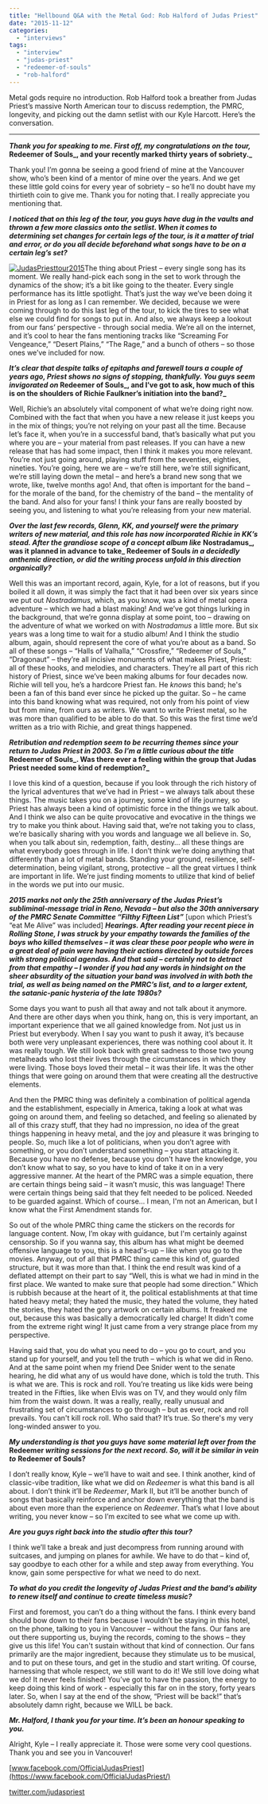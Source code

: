 ```yaml
---
title: "Hellbound Q&A with the Metal God: Rob Halford of Judas Priest"
date: "2015-11-12"
categories: 
  - "interviews"
tags: 
  - "interview"
  - "judas-priest"
  - "redeemer-of-souls"
  - "rob-halford"
---
```


Metal gods require no introduction. Rob Halford took a breather from Judas Priest’s massive North American tour to discuss redemption, the PMRC, longevity, and picking out the damn setlist with our Kyle Harcott. Here’s the conversation.

* * *

**_Thank you for speaking to me. First off, my congratulations on the tour,_ Redeemer of Souls_, and your recently marked thirty years of sobriety._**

Thank you! I’m gonna be seeing a good friend of mine at the Vancouver show, who’s been kind of a mentor of mine over the years. And we get these little gold coins for every year of sobriety – so he’ll no doubt have my thirtieth coin to give me. Thank you for noting that. I really appreciate you mentioning that.

**_I noticed that on this leg of the tour, you guys have dug in the vaults and thrown a few more classics onto the setlist. When it comes to determining set changes for certain legs of the tour, is it a matter of trial and error, or do you all decide beforehand what songs have to be on a certain leg’s set?_**

[![JudasPriesttour2015](https://hellbound.ca/wp-content/uploads/2015/11/JudasPriesttour2015-285x300.jpeg)](https://hellbound.ca/wp-content/uploads/2015/11/JudasPriesttour2015.jpeg)The thing about Priest – every single song has its moment. We really hand-pick each song in the set to work through the dynamics of the show; it’s a bit like going to the theater. Every single performance has its little spotlight. That’s just the way we’ve been doing it in Priest for as long as I can remember. We decided, because we were coming through to do this last leg of the tour, to kick the tires to see what else we could find for songs to put in. And also, we always keep a lookout from our fans’ perspective - through social media. We’re all on the internet, and it’s cool to hear the fans mentioning tracks like “Screaming For Vengeance,” “Desert Plains,” “The Rage,” and a bunch of others – so those ones we’ve included for now.

**_It’s clear that despite talks of epitaphs and farewell tours a couple of years ago, Priest shows no signs of stopping, thankfully. You guys seem invigorated on_ Redeemer of Souls_, and I’ve got to ask, how much of this is on the shoulders of Richie Faulkner’s initiation into the band?_**

Well, Richie’s an absolutely vital component of what we’re doing right now. Combined with the fact that when you have a new release it just keeps you in the mix of things; you’re not relying on your past all the time. Because let’s face it, when you’re in a successful band, that’s basically what put you where you are – your material from past releases. If you can have a new release that has had some impact, then I think it makes you more relevant. You’re not just going around, playing stuff from the seventies, eighties, nineties. You’re going, here we are – we’re still here, we’re still significant, we’re still laying down the metal – and here’s a brand new song that we wrote, like, twelve months ago! And, that often is important for the band – for the morale of the band, for the chemistry of the band – the mentality of the band. And also for your fans! I think your fans are really boosted by seeing you, and listening to what you’re releasing from your new material.

**_Over the last few records, Glenn, KK, and yourself were the primary writers of new material, and this role has now incorporated Richie in KK’s stead. After the grandiose scope of a concept album like_** **Nostradamus_, was it planned in advance to take_ Redeemer of Souls _in a decidedly anthemic direction, or did the writing process unfold in this direction organically?_**

Well this was an important record, again, Kyle, for a lot of reasons, but if you boiled it all down, it was simply the fact that it had been over six years since we put out _Nostradamus_, which, as you know, was a kind of metal opera adventure – which we had a blast making! And we’ve got things lurking in the background, that we’re gonna display at some point, too – drawing on the adventure of what we worked on with _Nostradamus_ a little more. But six years was a long time to wait for a studio album! And I think the studio album, again, should represent the core of what you’re about as a band. So all of these songs – “Halls of Valhalla,” “Crossfire,” “Redeemer of Souls,” “Dragonaut” – they’re all incisive monuments of what makes Priest, Priest: all of these hooks, and melodies, and characters. They’re all part of this rich history of Priest, since we’ve been making albums for four decades now. Richie will tell you, he’s a hardcore Priest fan. He _knows_ this band; he's been a fan of this band ever since he picked up the guitar. So – he came into this band knowing what was required, not only from his point of view but from mine, from ours as writers. We want to write Priest metal, so he was more than qualified to be able to do that. So this was the first time we’d written as a trio with Richie, and great things happened. 

**_Retribution and redemption seem to be recurring themes since your return to Judas Priest in 2003. So I’m a little curious about the title_ Redeemer of Souls_. Was there ever a feeling within the group that Judas Priest needed some kind of redemption?_**

I love this kind of a question, because if you look through the rich history of the lyrical adventures that we’ve had in Priest – we always talk about these things. The music takes you on a journey, some kind of life journey, so Priest has always been a kind of optimistic force in the things we talk about. And I think we also can be quite provocative and evocative in the things we try to make you think about. Having said that, we’re not taking you to class, we’re basically sharing with you words and language we all believe in. So, when you talk about sin, redemption, faith, destiny… all these things are what everybody goes through in life. I don’t think we’re doing anything that differently than a lot of metal bands. Standing your ground, resilience, self-determination, being vigilant, strong, protective – all the great virtues I think are important in life. We’re just finding moments to utilize that kind of belief in the words we put into our music.

**_2015 marks not only the 25th anniversary of the Judas Priest’s subliminal-message trial in Reno, Nevada – but also the 30th anniversary of the PMRC Senate Committee “Filthy Fifteen List”_** \[upon which Priest’s “eat Me Alive” was included\] **_Hearings. After reading your recent piece in Rolling Stone, I was struck by your empathy towards the families of the boys who killed themselves – it was clear these poor people who were in a great deal of pain were having their actions directed by outside forces with strong political agendas. And that said – certainly not to detract from that empathy – I wonder if you had any words in hindsight on the sheer absurdity of the situation your band was involved in with both the trial, as well as being named on the PMRC’s list, and to a larger extent, the satanic-panic hysteria of the late 1980s?_**

Some days you want to push all that away and not talk about it anymore. And there are other days when you think, hang on, this is very important, an important experience that we all gained knowledge from. Not just us in Priest but everybody. When I say you want to push it away, it’s because both were very unpleasant experiences, there was nothing cool about it. It was really tough. We still look back with great sadness to those two young metalheads who lost their lives through the circumstances in which they were living. Those boys loved their metal – it was their life. It was the other things that were going on around them that were creating all the destructive elements.

And then the PMRC thing was definitely a combination of political agenda and the establishment, especially in America, taking a look at what was going on around them, and feeling so detached, and feeling so alienated by all of this crazy stuff, that they had no impression, no idea of the great things happening in heavy metal, and the joy and pleasure it was bringing to people. So, much like a lot of politicians, when you don’t agree with something, or you don’t understand something – you start attacking it. Because you have no defense, because you don't have the knowledge, you don’t know what to say, so you have to kind of take it on in a very aggressive manner. At the heart of the PMRC was a simple equation, there are certain things being said – it wasn’t music, this was language! There were certain things being said that they felt needed to be policed. Needed to be guarded against. Which of course... I mean, I'm not an American, but I know what the First Amendment stands for.

So out of the whole PMRC thing came the stickers on the records for language content. Now, I’m okay with guidance, but I'm certainly against censorship. So if you wanna say, this album has what might be deemed offensive language to you, this is a head's-up – like when you go to the movies. Anyway, out of all that PMRC thing came this kind of, guarded structure, but it was more than that. I think the end result was kind of a deflated attempt on their part to say “Well, this is what we had in mind in the first place. We wanted to make sure that people had some direction.” Which is rubbish because at the heart of it, the political establishments at that time hated heavy metal; they hated the music, they hated the volume, they hated the stories, they hated the gory artwork on certain albums. It freaked me out, because this was basically a democratically led charge! It didn't come from the extreme right wing! It just came from a very strange place from my perspective.

Having said that, you do what you need to do – you go to court, and you stand up for yourself, and you tell the truth – which is what we did in Reno. And at the same point when my friend Dee Snider went to the senate hearing, he did what any of us would have done, which is told the truth. This is what we are. This is rock and roll. You’re treating us like kids were being treated in the Fifties, like when Elvis was on TV, and they would only film him from the waist down. It was a really, really, really unusual and frustrating set of circumstances to go through – but as ever, rock and roll prevails. You can't kill rock roll. Who said that? It’s true. So there's my very long-winded answer to you.

**_My understanding is that you guys have some material left over from the_ Redeemer _writing sessions for the next record. So, will it be similar in vein to_** **Redeemer of Souls?**

I don’t really know, Kyle – we’ll have to wait and see. I think another, kind of classic-vibe tradition, like what we did on _Redeemer_ is what this band is all about. I don’t think it’ll be _Redeemer_, Mark II, but it’ll be another bunch of songs that basically reinforce and anchor down everything that the band is about even more than the experience on _Redeemer_. That’s what I love about writing, you never know – so I’m excited to see what we come up with.

**_Are you guys right back into the studio after this tour?_**

I think we’ll take a break and just decompress from running around with suitcases, and jumping on planes for awhile. We have to do that – kind of, say goodbye to each other for a while and step away from everything. You know, gain some perspective for what we need to do next.

**_To what do you credit the longevity of Judas Priest and the band’s ability to renew itself and continue to create timeless music?_**

First and foremost, you can’t do a thing without the fans. I think every band should bow down to their fans because I wouldn’t be staying in this hotel, on the phone, talking to you in Vancouver – without the fans. Our fans are out there supporting us, buying the records, coming to the shows – they give us this life! You can't sustain without that kind of connection. Our fans primarily are the major ingredient, because they stimulate us to be musical, and to put on these tours, and get in the studio and start writing. Of course, harnessing that whole respect, we still want to do it! We still love doing what we do! It never feels finished! You’ve got to have the passion, the energy to keep doing this kind of work - especially this far on in the story, forty years later. So, when I say at the end of the show, “Priest will be back!” that’s absolutely damn right, because we WILL be back.

**_Mr. Halford, I thank you for your time. It’s been an honour speaking to you._**

Alright, Kyle – I really appreciate it. Those were some very cool questions. Thank you and see you in Vancouver!

[www.facebook.com/OfficialJudasPriest](https://www.facebook.com/OfficialJudasPriest/)

[twitter.com/judaspriest](https://twitter.com/judaspriest)
